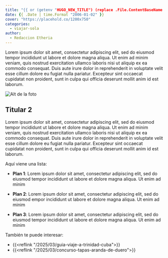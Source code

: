 ```yaml
---
title: "{{ or (getenv "HUGO_NEW_TITLE") (replace .File.ContentBaseName "-" " " | title) }}"
date: {{ .Date | time.Format "2006-01-02" }}
cover: "https://placehold.co/1200x750"
categories: 
  - viajar-sola
author: 
  - Redaccion Etheria
---
```


Lorem ipsum dolor sit amet, consectetur adipiscing elit, sed do eiusmod tempor incididunt ut labore et dolore magna aliqua. Ut enim ad minim veniam, quis nostrud exercitation ullamco laboris nisi ut aliquip ex ea commodo consequat. Duis aute irure dolor in reprehenderit in voluptate velit esse cillum dolore eu fugiat nulla pariatur. Excepteur sint occaecat cupidatat non proident, sunt in culpa qui officia deserunt mollit anim id est laborum.

![Alt de la foto](https://fotos.etheriamagazine.com/2025/05/foto.jpg  "Pie de foto")

## Titular 2

Lorem ipsum dolor sit amet, consectetur adipiscing elit, sed do eiusmod tempor incididunt ut labore et dolore magna aliqua. Ut enim ad minim veniam, quis nostrud exercitation ullamco laboris nisi ut aliquip ex ea commodo consequat. Duis aute irure dolor in reprehenderit in voluptate velit esse cillum dolore eu fugiat nulla pariatur. Excepteur sint occaecat cupidatat non proident, sunt in culpa qui officia deserunt mollit anim id est laborum.

Aquí viene una lista:

 - **Plan 1**: Lorem ipsum dolor sit amet, consectetur adipiscing elit, sed do
   eiusmod tempor incididunt ut labore et dolore magna aliqua. Ut enim ad minim

 - **Plan 2**: Lorem ipsum dolor sit amet, consectetur adipiscing elit, sed do
   eiusmod empor incididunt ut labore et dolore magna aliqua. Ut enim ad minim

 - **Plan 3**: Lorem ipsum dolor sit amet, consectetur adipiscing elit, sed do
   eiusmod tempor incididunt ut labore et dolore magna aliqua. Ut enim ad minim

También te puede interesar:

  - {{<reflink "/2025/03/guia-viaje-a-trinidad-cuba">}}
  - {{<reflink "/2025/03/concurso-tapas-aranda-de-duero">}}
